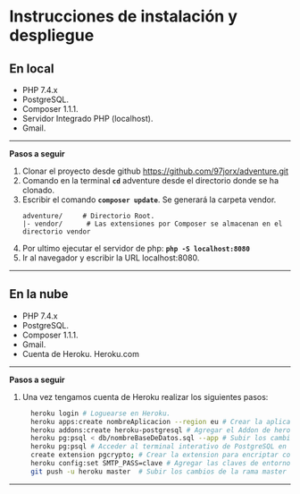 # Instrucciones de instalación y despliegue

## En local

- PHP 7.4.x
- PostgreSQL.
- Composer 1.1.1.
- Servidor Integrado PHP (localhost).
- Gmail. 


---
 **Pasos a seguir**
  
   1. Clonar el proyecto desde github https://github.com/97jorx/adventure.git
   2. Comando en la terminal **``cd``** adventure desde el directorio donde se ha   clonado.
   3. Escribir el comando **```composer update```**. Se generará la carpeta vendor.
      ```
      adventure/     # Directorio Root.
      |- vendor/      # Las extensiones por Composer se almacenan en el directorio vendor
      ```
   4.  Por ultimo ejecutar el servidor de php: **```php -S localhost:8080```** 
   5.  Ir al navegador y escribir la URL localhost:8080.
---    

## En la nube


- PHP 7.4.x
- PostgreSQL.
- Composer 1.1.1.
- Gmail. 
- Cuenta de Heroku. Heroku.com


---
 **Pasos a seguir**
  
   1. Una vez tengamos cuenta de Heroku realizar los siguientes pasos:
      ```sh
        heroku login # Loguearse en Heroku.
        heroku apps:create nombreAplicacion --region eu # Crear la aplicación en Heroku.
        heroku addons:create heroku-postgresql # Agregar el Addon de heroku-postgresql 
        heroku pg:psql < db/nombreBaseDeDatos.sql --app # Subir los cambios de SQL al Dyno de heroku.
        heroku pg:psql # Acceder al terminal interativo de PostgreSQL en el dyno de Heroku.
        create extension pgcrypto; # Crear la extension para encriptar contraseñas.
        heroku config:set SMTP_PASS=clave # Agregar las claves de entorno en heroku.
        git push -u heroku master  # Subir los cambios de la rama master de github a la rama de Heroku.
      ```
--- 